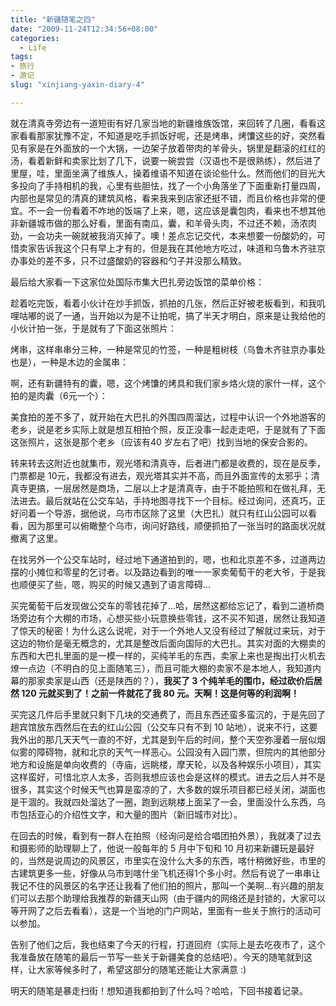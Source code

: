 ```yaml
---
title: "新疆随笔之四"
date: "2009-11-24T12:34:56+08:00"
categories:
  - Life
tags: 
- 旅行
- 游记
slug: "xinjiang-yaxin-diary-4"

---
```


就在清真寺旁边有一道短街有好几家当地的新疆维族饭馆，来回转了几圈，看看这家看看那家犹豫不定，不知道是吃手抓饭好呢，还是烤串，烤馕这些的好，突然看见有家是在外面放的一个大锅，一边架子放着带肉的羊骨头，锅里是翻滚的红红的汤，看着新鲜和卖家比划了几下，说要一碗尝尝（汉语也不是很熟练），然后进了里屋，哇，里面坐满了维族人，操着维语不知道在谈论些什么。然而他们的目光大多投向了手持相机的我，心里有些胆怯，找了一个小角落坐了下面重新打量四周，内部也是常见的清真的建筑风格，看来我来到店家还挺不错，而且价格也非常的便宜。不一会一份看着不咋地的饭端了上来，嗯，这应该是囊包肉，看来也不想其他非新疆城市做的那么好看，里面有南瓜，囊，和羊骨头肉，不过还不赖，汤浓肉劲，一会功夫一碗就被我消灭掉了。噢！差点忘记交代，本来想要一份酸奶的，可惜卖家告诉我这个只有早上才有的，但是我在其他地方吃过，味道和乌鲁木齐驻京办事处的差不多，只不过盛酸奶的容器和勺子并没那么精致。

最后给大家看一下这家位处国际市集大巴扎旁边饭馆的菜单价格：

趁着吃完饭，看着小伙计在炒手抓饭，抓拍的几张，然后正好被老板看到，和我叽哩咕嘟的说了一通，当开始以为是不让拍呢，搞了半天才明白，原来是让我给他的小伙计拍一张，于是就有了下面这张照片：

烤串，这样串串分三种，一种是常见的竹签，一种是粗树枝（乌鲁木齐驻京办事处也是），一种是木边的金属串：

啊，还有新疆特有的囊，嗯，这个烤馕的烤具和我们家乡烙火烧的家什一样，这个拍的是肉囊（6元一个）：

美食拍的差不多了，就开始在大巴扎的外围四周溜达，过程中认识一个外地游客的老乡，说是老乡实际上就是想互相拍个照，反正没事一起走走吧，于是就有了下面这张照片，这张是那个老乡（应该有40 岁左右了吧）找到当地的保安合影的。

转来转去这附近也就集市，观光塔和清真寺，后者进门都是收费的，现在是反季，门票都是 10元，我都没有进去，观光塔其实并不高，而且外面宣传的太邪乎；清真寺更搞，一层居然是商场，二层以上才是清真寺，由于不能拍照和在做礼拜，无法进去。最后就站在公交车站，手持地图寻找下一个目标。经过询问，还真巧，正好问着一个导游，据他说，乌市市区除了这里（大巴扎）就只有红山公园可以看看，因为那里可以俯瞰整个乌市，询问好路线，顺便抓拍了一张当时的路面状况就撤离了这里。

在找另外一个公交车站时，经过地下通道拍到的，嗯，也和北京差不多，过道两边摆的小摊位和零星的乞讨者。以及路边看到的唯一一家卖葡萄干的老大爷，于是我也顺便买了些，嗯，购买的时候又遇到了语言障碍...

买完葡萄干后发现做公交车的零钱花掉了...哈，居然这都给忘记了，看到二道桥商场旁边有个大棚的市场，心想买些小玩意换些零钱，这不买不知道，居然让我知道了惊天的秘密！为什么这么说呢，对于一个外地人又没有经过了解就过来玩，对于这边的物价是毫无概念的，尤其是整改后面向国际的大巴扎。其实对面的大棚卖的东西和大巴扎里面的是一模一样的，买纯羊毛的东西，卖家上来也是掏出打火机去燎一点边（不明白的见上面随笔三），而且可能大棚的卖家不是本地人，我知道内幕的那家卖家是山西（还是陕西的？），**我买了 3 个纯羊毛的围巾，经过砍价后居然 120 元就买到了！之前一件就花了我 80 元。天啊！这是何等的利润啊！**

买完这几件后手里就只剩下几块的交通费了，而且东西还蛮多蛮沉的，于是先回了趟宾馆放东西然后在去的红山公园（公交车只有不到 10 站地），说来不行，这要我外出的那几天天气一直的不好，尤其是到午后的时间，整个天空弥漫着一层似烟似雾的障碍物，就和北京的天气一样恶心。公园没有入园门票，但院内的其他部分地方和设施是单向收费的（寺庙，远眺楼，摩天轮，以及各种娱乐小项目），其实这样蛮好，可惜北京人太多，否则我想应该也会是这样的模式。进去之后人并不是很多，其实这个时候天气也算是蛮凉的了，大多数的娱乐项目都已经关闭，湖面也是干涸的。我就四处溜达了一圈，跑到远眺楼上面呆了一会，里面没什么东西，乌市包括亚心的介绍性文字，和大量的图片（新旧城市对比）。

在回去的时候，看到有一群人在拍照（经询问是给合唱团拍外景），我就凑了过去和摄影师的助理聊上了，他说一般每年的 5 月中下旬和 10 月初来新疆玩是最好的，当然是说周边的风景区，市里实在没什么大多的东西，喀什稍微好些，市里的古建筑更多一些，好像从乌市到喀什坐飞机还得1个多小时。然后有说了一串串让我记不住的风景区的名字还让我看了他们拍的照片，那叫一个美啊...有兴趣的朋友们可以去那个助理给我推荐的新疆天山网（由于疆内的网络还是封锁的，大家可以等开网了之后去看看），这是一个当地的门户网站，里面有一些关于旅行的活动可以参加。

告别了他们之后，我也结束了今天的行程，打道回府（实际上是去吃夜市了，这个我准备放在随笔的最后一节写一些关于新疆美食的总结吧）。今天的随笔就到这样，让大家等候多时了，希望这部分的随笔还能让大家满意
:)

明天的随笔是暴走扫街！想知道我都拍到了什么吗？哈哈，下回书接着记录。
